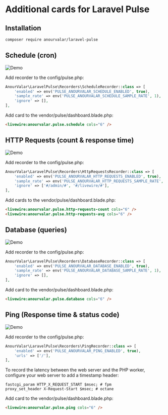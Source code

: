 # Additional cards for Laravel Pulse

## Installation

```bash
composer require anourvalar/laravel-pulse
```


## Schedule (cron)

![Demo](https://anour.ru/resources/pulse-schedule.png)

Add recorder to the config/pulse.php:

```php
AnourValar\LaravelPulse\Recorders\ScheduleRecorder::class => [
    'enabled' => env('PULSE_ANOURVALAR_SCHEDULE_ENABLED', true),
    'sample_rate' => env('PULSE_ANOURVALAR_SCHEDULE_SAMPLE_RATE', 1),
    'ignore' => [],
],
```

Add card to the vendor/pulse/dashboard.blade.php:

```html
<livewire:anourvalar.pulse.schedule cols="6" />
```


## HTTP Requests (count & response time)

![Demo](https://anour.ru/resources/pulse-http-requests.png)

Add recorder to the config/pulse.php:

```php
AnourValar\LaravelPulse\Recorders\HttpRequestsRecorder::class => [
    'enabled' => env('PULSE_ANOURVALAR_HTTP_REQUESTS_ENABLED', true),
    'sample_rate' => env('PULSE_ANOURVALAR_HTTP_REQUESTS_SAMPLE_RATE', 1),
    'ignore' => ['#/admin/#', '#/livewire/#'],
],
```

Add cards to the vendor/pulse/dashboard.blade.php:

```html
<livewire:anourvalar.pulse.http-requests-count cols="6" />
<livewire:anourvalar.pulse.http-requests-avg cols="6" />
```


## Database (queries)

![Demo](https://anour.ru/resources/pulse-database.png)

Add recorder to the config/pulse.php:

```php
AnourValar\LaravelPulse\Recorders\DatabaseRecorder::class => [
    'enabled' => env('PULSE_ANOURVALAR_DATABASE_ENABLED', true),
    'sample_rate' => env('PULSE_ANOURVALAR_DATABASE_SAMPLE_RATE', 1),
    'ignore' => [],
],
```

Add card to the vendor/pulse/dashboard.blade.php:

```html
<livewire:anourvalar.pulse.database cols="6" />
```


## Ping (Response time & status code)

![Demo](https://anour.ru/resources/pulse-ping.png)

Add recorder to the config/pulse.php:

```php
AnourValar\LaravelPulse\Recorders\PingRecorder::class => [
    'enabled' => env('PULSE_ANOURVALAR_PING_ENABLED', true),
    'urls' => ['/'],
],
```

To record the latency between the web server and the PHP worker, configure your web server to add a timestamp header:

```
fastcgi_param HTTP_X_REQUEST_START $msec; # fpm
proxy_set_header X-Request-Start $msec; # octane
```

Add card to the vendor/pulse/dashboard.blade.php:

```html
<livewire:anourvalar.pulse.ping cols="6" />
```
